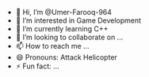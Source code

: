 - 👋 Hi, I’m @Umer-Farooq-964
- 👀 I’m interested in Game Development
- 🌱 I’m currently learning C++
- 💞️ I’m looking to collaborate on ...
- 📫 How to reach me ...
- 😄 Pronouns: Attack Helicopter
- ⚡ Fun fact: ...

<!---
Umer-Farooq-964/Umer-Farooq-964 is a ✨ special ✨ repository because its `README.md` (this file) appears on your GitHub profile.
You can click the Preview link to take a look at your changes.
--->

